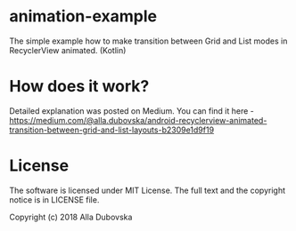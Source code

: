 # animation-example
The simple example how to make transition between Grid and List modes in RecyclerView animated. (Kotlin)

# How does it work?
Detailed explanation was posted on Medium. You can find it here - https://medium.com/@alla.dubovska/android-recyclerview-animated-transition-between-grid-and-list-layouts-b2309e1d9f19

# License
The software is licensed under MIT License. The full text and the copyright notice is in LICENSE file.

Copyright (c) 2018 Alla Dubovska

